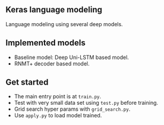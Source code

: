 ## Keras language modeling
Language modeling using several deep models.

## Implemented models
- Baseline model: Deep Uni-LSTM based model.
- RNMT+ decoder based model.

## Get started
- The main entry point is at `train.py`.
- Test with very small data set using `test.py` before training.
- Grid search hyper params with `grid_search.py`.
- Use `apply.py` to load model trained.
